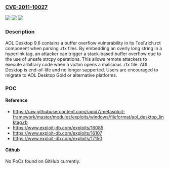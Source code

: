 ### [CVE-2011-10027](https://cve.mitre.org/cgi-bin/cvename.cgi?name=CVE-2011-10027)
![](https://img.shields.io/static/v1?label=Product&message=AOL%20Desktop&color=blue)
![](https://img.shields.io/static/v1?label=Version&message=*%20&color=brightgreen)
![](https://img.shields.io/static/v1?label=Vulnerability&message=CWE-121%20Stack-based%20Buffer%20Overflow&color=brightgreen)

### Description

AOL Desktop 9.6 contains a buffer overflow vulnerability in its Tool\rich.rct component when parsing .rtx files. By embedding an overly long string in a hyperlink tag, an attacker can trigger a stack-based buffer overflow due to the use of unsafe strcpy operations. This allows remote attackers to execute arbitrary code when a victim opens a malicious .rtx file. AOL Desktop is end-of-life and no longer supported. Users are encouraged to migrate to AOL Desktop Gold or alternative platforms.

### POC

#### Reference
- https://raw.githubusercontent.com/rapid7/metasploit-framework/master/modules/exploits/windows/fileformat/aol_desktop_linktag.rb
- https://www.exploit-db.com/exploits/16085
- https://www.exploit-db.com/exploits/16107
- https://www.exploit-db.com/exploits/17150

#### Github
No PoCs found on GitHub currently.

